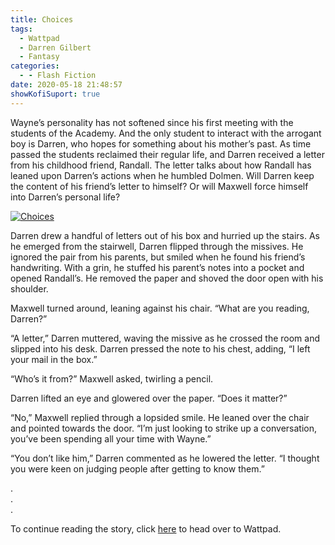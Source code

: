 ```yaml
---
title: Choices
tags:
  - Wattpad
  - Darren Gilbert
  - Fantasy
categories:
  - - Flash Fiction
date: 2020-05-18 21:48:57
showKofiSuport: true
---
```


Wayne’s personality has not softened since his first meeting with the students of the Academy. And the only student to interact with the arrogant boy is Darren, who hopes for something about his mother’s past. As time passed the students reclaimed their regular life, and Darren received a letter from his childhood friend, Randall. The letter talks about how Randall has leaned upon Darren’s actions when he humbled Dolmen.<!-- more --> Will Darren keep the content of his friend’s letter to himself? Or will Maxwell force himself into Darren’s personal life?

<div class="center">

[![Choices](/images/covers/darrengilbert.png "Choices")](https://www.wattpad.com/888014254-darren-gilbert-journeys-choices)

</div>

Darren drew a handful of letters out of his box and hurried up the stairs. As he emerged from the stairwell, Darren flipped through the missives. He ignored the pair from his parents, but smiled when he found his friend’s handwriting. With a grin, he stuffed his parent’s notes into a pocket and opened Randall’s. He removed the paper and shoved the door open with his shoulder.

Maxwell turned around, leaning against his chair. “What are you reading, Darren?”

“A letter,” Darren muttered, waving the missive as he crossed the room and slipped into his desk. Darren pressed the note to his chest, adding, “I left your mail in the box.”

“Who’s it from?” Maxwell asked, twirling a pencil.

Darren lifted an eye and glowered over the paper. “Does it matter?”

“No,” Maxwell replied through a lopsided smile. He leaned over the chair and pointed towards the door. “I’m just looking to strike up a conversation, you’ve been spending all your time with Wayne.”

“You don’t like him,” Darren commented as he lowered the letter. “I thought you were keen on judging people after getting to know them.”

<div class="center story-ellipses">

.</br>
.</br>
.</br>

</div>

<div>

To continue reading the story, click [here](https://www.wattpad.com/888014254-darren-gilbert-journeys-choices) to head over to Wattpad.

</div>